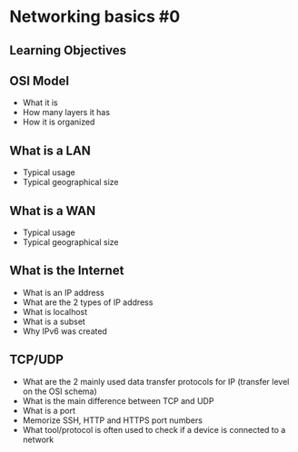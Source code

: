 # Networking basics #0
## Learning Objectives

## OSI Model
* What it is
* How many layers it has
* How it is organized

## What is a LAN
* Typical usage
* Typical geographical size

## What is a WAN
* Typical usage
* Typical geographical size

## What is the Internet
* What is an IP address
* What are the 2 types of IP address
* What is localhost
* What is a subset
* Why IPv6 was created

## TCP/UDP
* What are the 2 mainly used data transfer protocols for IP (transfer level on the OSI schema)
* What is the main difference between TCP and UDP
* What is a port
* Memorize SSH, HTTP and HTTPS port numbers
* What tool/protocol is often used to check if a device is connected to a network
